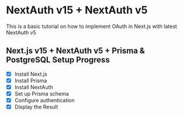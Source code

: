 # NextAuth v15 + NextAuth v5

This is a basic tutorial on how to implement OAuth in Next.js with latest NextAuth v5

## Next.js v15 + NextAuth v5 + Prisma & PostgreSQL Setup Progress

- [x] Install Next.js
- [x] Install Prisma
- [x] Install NextAuth
- [x] Set up Prisma schema
- [x] Configure authentication
- [x] Display the Result
